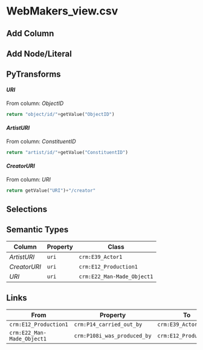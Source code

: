 # WebMakers_view.csv

## Add Column

## Add Node/Literal

## PyTransforms
#### _URI_
From column: _ObjectID_
``` python
return "object/id/"+getValue("ObjectID")
```

#### _ArtistURI_
From column: _ConstituentID_
``` python
return "artist/id/"+getValue("ConstituentID")
```

#### _CreatorURI_
From column: _URI_
``` python
return getValue("URI")+"/creator"
```


## Selections

## Semantic Types
| Column | Property | Class |
|  ----- | -------- | ----- |
| _ArtistURI_ | `uri` | `crm:E39_Actor1`|
| _CreatorURI_ | `uri` | `crm:E12_Production1`|
| _URI_ | `uri` | `crm:E22_Man-Made_Object1`|


## Links
| From | Property | To |
|  --- | -------- | ---|
| `crm:E12_Production1` | `crm:P14_carried_out_by` | `crm:E39_Actor1`|
| `crm:E22_Man-Made_Object1` | `crm:P108i_was_produced_by` | `crm:E12_Production1`|
